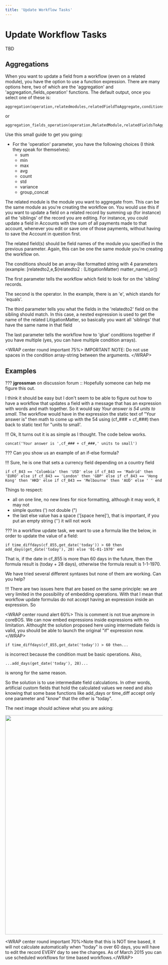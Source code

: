 ```yaml
---
title: 'Update Workflow Tasks'
---
```


Update Workflow Tasks
=====================

TBD

Aggregations
------------

When you want to update a field from a workflow (even on a related
module), you have the option to use a function expression. There are
many options here, two of which are the 'aggregation' and
'aggregation\_fields\_operation' functions. The default output, once you
select one of these is:

    aggregation(operation,relatedmodules,relatedFieldToAggregate,conditions)

or

    aggregation_fields_operation(operation,RelatedModule,relatedFieldsToAggregateWithOperation,conditions)

Use this small guide to get you going:

-   For the 'operation' parameter, you have the following choices (I
    think they speak for themselves):
    -   sum
    -   min
    -   max
    -   avg
    -   count
    -   std
    -   variance
    -   group\_concat

The related module is the module you want to aggregate from. This can be
the same module as you're creating the workflow on. You would use this
if you want to update a field on a related record by summing up (for
instance) all the 'siblings' of the record you are editing. For
instance, you could update a field in Accounts with the sum of all
payments made to that account, whenever you edit or save one of those
payments, without having to save the Account in question first.

The related field(s) should be field names of the module you specified
in the previous parameter. Again, this can be one the same module you're
creating the workflow on.

The conditions should be an array-like formatted string with 4
parameters (example: \[relatedto2,e,$(relatedto2 : (LitigationMatter)
matter\_name),or\])

The first parameter tells the workflow which field to look for on the
'sibling' records.

The second is the operator. In the example, there is an 'e', which
stands for 'equals'.

The third parameter tells you what the fields in the 'relatedto2' field
on the sibling should match. In this case, a nested expression is used
to get the name of the related LitigationMatter, so basically you want
all 'siblings' that have the same name in that field

The last parameter tells the workflow how to 'glue' conditions together
if you have multiple (yes, you can have multiple condition arrays).

&lt;WRAP center round important 75%&gt; IMPORTANT NOTE: Do not use
spaces in the condition array-string between the arguments.
&lt;/WRAP&gt;

Examples
--------

??? **jgrossman** on discussion forum :: Hopefully someone can help me
figure this out.

I think it should be easy but I don't seem to be able to figure out how
to have a workflow that updates a field with a message that has an
expression with words and math together. So it would say *Your answer is
54 units to small*. The workflow would have in the expression the static
text of "Your answer is" then math to come up with the 54 using
(cf\_\#\#\# + cf\_\#\#\#) then back to static text for "units to small'.

!!! Ok, It turns out it is as simple as I thought. The code below works.

    concat('Your answer is ',cf_### + cf_###,' units to small')

??? Can you show us an example of an if-else formula?

!!! Sure, he is one that sets a currency field depending on a country
field

    if cf_843 == 'Colombia' then 'USD' else if cf_843 == 'Madrid' then 'EURO' else if cf_843 == 'London' then 'GBP' else if cf_843 == 'Hong Kong' then 'HKD' else if cf_843 == 'Melbourne' then 'AUD' else ' ' end

Things to respect:

-   all on one line, no new lines for nice formatting, although it may
    work, it may not
-   simple quotes (') not double (")
-   the last else value has a space ('\[space here\]'), that is
    important, if you put an empty string ('') it will not work

??? In a workflow update task, we want to use a formula like the below,
in order to update the value of a field:

    if time_diffdays(cf_855,get_date('today')) > 60 then add_days(get_date('today'), 28) else '01-01-1970' end

That is, if the date in cf\_855 is more than 60 days in the future, then
the formula result is (today + 28 days), otherwise the formula result is
1-1-1970.

We have tried several different syntaxes but none of them are working.
Can you help?

!!! There are two issues here that are based on the same principle: we
are very limited in the possibility of embedding operations. With that I
mean that workflow update formulas do not accept having an expression
inside an expression. So

&lt;WRAP center round alert 60%&gt; This is comment is not true anymore
in coreBOS. We can now embed expressions inside expressions with no
limitation. Althought the solution proposed here using intermediate
fields is valid, you should be able to launch the original "if"
expression now. &lt;/WRAP&gt;

    if time_diffdays(cf_855,get_date('today')) > 60 then...

is incorrect because the condition must be basic operations. Also,

    ...add_days(get_date('today'), 28)...

is wrong for the same reason.

So the solution is to use intermediate field calculations. In other
words, artificial custom fields that hold the calculated values we need
and also knowing that some base functions like add\_days or time\_diff
accept only one parameter and "*know*" that the other is "today".

The next image should achieve what you are asking:

<img src="/en/corebos/workflow/calcwf.png" class="align-center" width="700" />

&lt;WRAP center round important 70%&gt;Note that this is NOT time based,
it will not calculate automatically when "today" is over 60 days, you
will have to edit the record EVERY day to see the changes. As of March
2015 you can use scheduled workflows for time based
workflows.&lt;/WRAP&gt;
